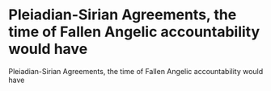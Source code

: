 # Pleiadian-Sirian Agreements, the time of Fallen Angelic accountability would have

Pleiadian-Sirian Agreements, the time of Fallen Angelic accountability would have